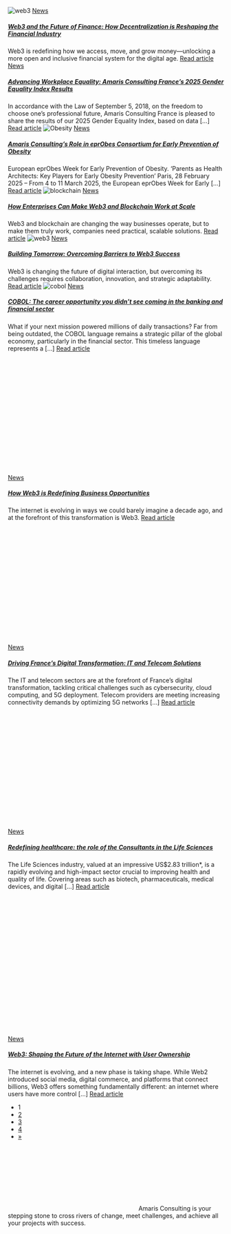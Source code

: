 ![web3](https://amaris.com/wp-content/uploads/2025/04/AdobeStock_1241376573_Editorial_Use_Only-1024x626.avif)
[News](https://amaris.com/news/)
##### [Web3 and the Future of Finance: How Decentralization is Reshaping the Financial Industry](https://amaris.com/insights/news/web3-and-the-future-of-finance-how-decentralization-is-reshaping-the-financial-industry/)
Web3 is redefining how we access, move, and grow money—unlocking a more open and inclusive financial system for the digital age.
[Read article](https://amaris.com/insights/news/web3-and-the-future-of-finance-how-decentralization-is-reshaping-the-financial-industry/)
[News](https://amaris.com/news/)
##### [Advancing Workplace Equality: Amaris Consulting France’s 2025 Gender Equality Index Results](https://amaris.com/insights/news/advancing-workplace-equality-amaris-consulting-frances-2025-gender-equality-index-results/)
In accordance with the Law of September 5, 2018, on the freedom to choose one’s professional future, Amaris Consulting France is pleased to share the results of our 2025 Gender Equality Index, based on data […]
[Read article](https://amaris.com/insights/news/advancing-workplace-equality-amaris-consulting-frances-2025-gender-equality-index-results/)
![Obesity](https://amaris.com/wp-content/uploads/2025/03/article-photo-22-1024x683.avif)
[News](https://amaris.com/news/)
##### [Amaris Consulting’s Role in eprObes Consortium for Early Prevention of Obesity](https://amaris.com/insights/news/amaris-consultings-role-in-eprobes-consortium-for-early-prevention-of-obesity/)
European eprObes Week for Early Prevention of Obesity. ‘Parents as Health Architects: Key Players for Early Obesity Prevention’ Paris, 28 February 2025 – From 4 to 11 March 2025, the European eprObes Week for Early […]
[Read article](https://amaris.com/insights/news/amaris-consultings-role-in-eprobes-consortium-for-early-prevention-of-obesity/)
![blockchain](https://amaris.com/wp-content/uploads/2025/02/article-photo-24-1024x683.avif)
[News](https://amaris.com/news/)
##### [How Enterprises Can Make Web3 and Blockchain Work at Scale](https://amaris.com/insights/news/make-web3-and-blockchain-work-at-scale/)
Web3 and blockchain are changing the way businesses operate, but to make them truly work, companies need practical, scalable solutions.
[Read article](https://amaris.com/insights/news/make-web3-and-blockchain-work-at-scale/)
![web3](https://amaris.com/wp-content/uploads/2025/01/AdobeStock_1000326171-1024x683.avif)
[News](https://amaris.com/news/)
##### [Building Tomorrow: Overcoming Barriers to Web3 Success](https://amaris.com/insights/news/overcoming-barriers-to-web3-success/)
Web3 is changing the future of digital interaction, but overcoming its challenges requires collaboration, innovation, and strategic adaptability.
[Read article](https://amaris.com/insights/news/overcoming-barriers-to-web3-success/)
![cobol](https://amaris.com/wp-content/uploads/2025/01/Picture1.avif)
[News](https://amaris.com/news/)
##### [COBOL: The career opportunity you didn’t see coming in the banking and financial sector](https://amaris.com/insights/news/cobol-career-in-banking-financial-sector/)
What if your next mission powered millions of daily transactions? Far from being outdated, the COBOL language remains a strategic pillar of the global economy, particularly in the financial sector. This timeless language represents a […]
[Read article](https://amaris.com/insights/news/cobol-career-in-banking-financial-sector/)
![AdobeStock 1003556214](data:image/svg+xml,%3Csvg%20xmlns='http://www.w3.org/2000/svg'%20viewBox='0%200%20640%20359'%3E%3C/svg%3E)
[News](https://amaris.com/news/)
##### [How Web3 is Redefining Business Opportunities](https://amaris.com/insights/news/web3-redefining-business-opportunities/)
The internet is evolving in ways we could barely imagine a decade ago, and at the forefront of this transformation is Web3.
[Read article](https://amaris.com/insights/news/web3-redefining-business-opportunities/)
![IT](data:image/svg+xml,%3Csvg%20xmlns='http://www.w3.org/2000/svg'%20viewBox='0%200%20640%20360'%3E%3C/svg%3E)
[News](https://amaris.com/news/)
##### [Driving France’s Digital Transformation: IT and Telecom Solutions](https://amaris.com/insights/news/driving-frances-digital-transformation-it-and-telecom-solutions/)
The IT and telecom sectors are at the forefront of France’s digital transformation, tackling critical challenges such as cybersecurity, cloud computing, and 5G deployment. Telecom providers are meeting increasing connectivity demands by optimizing 5G networks […]
[Read article](https://amaris.com/insights/news/driving-frances-digital-transformation-it-and-telecom-solutions/)
![life sciences](data:image/svg+xml,%3Csvg%20xmlns='http://www.w3.org/2000/svg'%20viewBox='0%200%20640%20360'%3E%3C/svg%3E)
[News](https://amaris.com/news/)
##### [Redefining healthcare: the role of the Consultants in the Life Sciences](https://amaris.com/insights/news/redefining-healthcare-the-role-of-the-consultants-in-the-life-sciences/)
The Life Sciences industry, valued at an impressive US$2.83 trillion*, is a rapidly evolving and high-impact sector crucial to improving health and quality of life. Covering areas such as biotech, pharmaceuticals, medical devices, and digital […]
[Read article](https://amaris.com/insights/news/redefining-healthcare-the-role-of-the-consultants-in-the-life-sciences/)
![web3](data:image/svg+xml,%3Csvg%20xmlns='http://www.w3.org/2000/svg'%20viewBox='0%200%20640%20427'%3E%3C/svg%3E)
[News](https://amaris.com/news/)
##### [Web3: Shaping the Future of the Internet with User Ownership](https://amaris.com/insights/news/web3-the-future-of-the-internet/)
The internet is evolving, and a new phase is taking shape. While Web2 introduced social media, digital commerce, and platforms that connect billions, Web3 offers something fundamentally different: an internet where users have more control […]
[Read article](https://amaris.com/insights/news/web3-the-future-of-the-internet/)
  * 1
  * [2](https://amaris.com/news/page/2/)
  * [3](https://amaris.com/news/page/3/)
  * [4](https://amaris.com/news/page/4/)
  * [»](https://amaris.com/news/page/2/)


![Amaris Logo](data:image/svg+xml,%3Csvg%20xmlns='http://www.w3.org/2000/svg'%20viewBox='0%200%200%200'%3E%3C/svg%3E)
Amaris Consulting is your stepping stone to cross rivers of change, meet challenges, and achieve all your projects with success.
